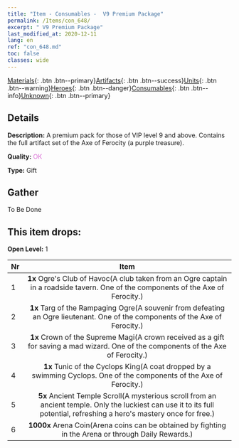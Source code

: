 ```yaml
---
title: "Item - Consumables -  V9 Premium Package"
permalink: /Items/con_648/
excerpt: " V9 Premium Package"
last_modified_at: 2020-12-11
lang: en
ref: "con_648.md"
toc: false
classes: wide
---
```

 [Materials](/Items/){: .btn .btn--primary}[Artifacts](/Items/Artifacts/){: .btn .btn--success}[Units](/Items/Units/){: .btn .btn--warning}[Heroes](/Items/Heroes/){: .btn .btn--danger}[Consumables](/Items/Consumables/){: .btn .btn--info}[Unknown](/Items/Unknown/){: .btn .btn--primary}

## Details
 **Description:** A premium pack for those of VIP level 9 and above. Contains the full artifact set of the Axe of Ferocity (a purple treasure).

 **Quality:** <span style="color: #DA70D6">OK</span>

 **Type:** Gift

## Gather

  To Be Done

## This item drops:

 **Open Level:** 1

  | Nr |      Item    |
  |:---|:------------:|
  | 1 |  **1x** Ogre's Club of Havoc(A club taken from an Ogre captain in a roadside tavern. One of the components of the Axe of Ferocity.) | 
  | 2 |  **1x** Targ of the Rampaging Ogre(A souvenir from defeating an Ogre lieutenant. One of the components of the Axe of Ferocity.) | 
  | 3 |  **1x** Crown of the Supreme Magi(A crown received as a gift for saving a mad wizard. One of the components of the Axe of Ferocity.) | 
  | 4 |  **1x** Tunic of the Cyclops King(A coat dropped by a swimming Cyclops. One of the components of the Axe of Ferocity.) | 
  | 5 |  **5x** Ancient Temple Scroll(A mysterious scroll from an ancient temple. Only the luckiest can use it to its full potential, refreshing a hero's mastery once for free.) | 
  | 6 |  **1000x** Arena Coin(Arena coins can be obtained by fighting in the Arena or through Daily Rewards.) | 
